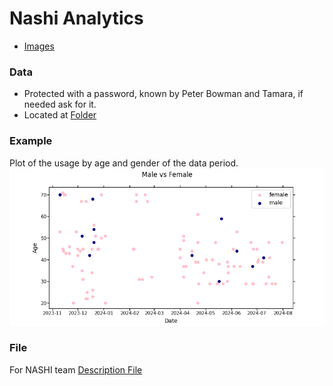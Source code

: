 # Nashi Analytics
- [Images](/images/)


### Data
- Protected with a password, known by Peter Bowman and Tamara, if needed ask for it.
- Located at [Folder](/data-encrypted/nashi-data.zip)
### Example
Plot of the usage by age and gender of the data period.
![Image](/images/mostused.png) 


### File 
For NASHI team
[Description File](https://docs.google.com/document/d/1zgIgr6WhukuWDQC3M3ekpD1ZNDGQeH8QrP6RwcIYbwQ/edit)